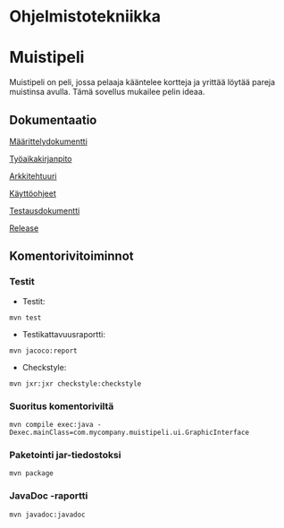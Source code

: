 # Ohjelmistotekniikka

# Muistipeli

Muistipeli on peli, jossa pelaaja kääntelee kortteja ja yrittää löytää pareja muistinsa avulla.
Tämä sovellus mukailee pelin ideaa. 

## Dokumentaatio

[Määrittelydokumentti](https://github.com/ArttuJanhunen/ot-harjoitustyo/blob/master/dokumentaatio/maarittelydokumentti.md)

[Työaikakirjanpito](https://github.com/ArttuJanhunen/ot-harjoitustyo/blob/master/dokumentaatio/tyoaikakirjanpito.md)

[Arkkitehtuuri](https://github.com/ArttuJanhunen/ot-harjoitustyo/blob/master/dokumentaatio/arkkitehtuuri.md)

[Käyttöohjeet](https://github.com/ArttuJanhunen/ot-harjoitustyo/blob/master/dokumentaatio/kayttoohje.md)

[Testausdokumentti](https://github.com/ArttuJanhunen/ot-harjoitustyo/blob/master/dokumentaatio/testausdokumentti.md)

[Release](https://github.com/ArttuJanhunen/ot-harjoitustyo/releases)

## Komentorivitoiminnot

### Testit

* Testit:
```
mvn test
```
* Testikattavuusraportti:
``` 
mvn jacoco:report
```
* Checkstyle:
``` 
mvn jxr:jxr checkstyle:checkstyle 
```
### Suoritus komentoriviltä
```
mvn compile exec:java -Dexec.mainClass=com.mycompany.muistipeli.ui.GraphicInterface
```
### Paketointi jar-tiedostoksi
```
mvn package
```
### JavaDoc -raportti
```
mvn javadoc:javadoc
```
